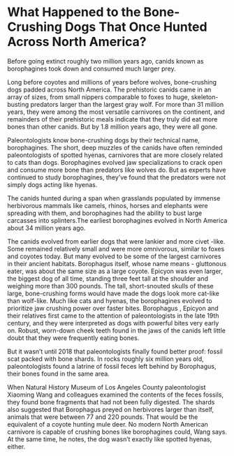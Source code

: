 # What Happened to the Bone-Crushing Dogs That Once Hunted Across North America?

<p>Before going extinct roughly two million years ago, canids known as borophagines took down and consumed much larger prey.</p>

<p>Long before coyotes and millions of years before wolves, bone-crushing dogs padded across North America. The prehistoric canids came in an array of sizes, from small nippers comparable to foxes to huge, skeleton-busting predators larger than the largest gray wolf. For more than 31 million years, they were among the most versatile carnivores on the continent, and remainders of their prehistoric meals indicate that they truly did eat more bones than other canids. But by 1.8 million years ago, they were all gone.</p>

<p>Paleontologists know bone-crushing dogs by their technical name, borophagines. The short, deep muzzles of the canids have often reminded paleontologists of spotted hyenas, carnivores that are more closely related to cats than dogs. Borophagines evolved jaw specializations to crack open and consume more bone than predators like wolves do. But as experts have continued to study borophagines, they’ve found that the predators were not simply dogs acting like hyenas.</p>

<p>The canids hunted during a span when grasslands populated by immense herbivorous mammals like camels, rhinos, horses and elephants were spreading with them, and borophagines had the ability to bust large carcasses into splinters.The earliest borophagines evolved in North America about 34 million years ago.</p>

<p>The canids evolved from earlier dogs that were lankier and more civet -like. Some remained relatively small and were more omnivorous, similar to foxes and coyotes today. But many evolved to be some of the largest carnivores in their ancient habitats. Borophagus itself, whose name means - gluttonous eater, was about the same size as a large coyote. Epicyon was even larger, the biggest dog of all time, standing three feet tall at the shoulder and weighing more than 300 pounds. The tall, short-snouted skulls of these large, bone-crushing forms would have made the dogs look more cat-like than wolf-like. Much like cats and hyenas, the borophagines evolved to prioritize jaw crushing power over faster bites. Borophagus , Epicyon and their relatives first came to the attention of paleontologists in the late 19th century, and they were interpreted as dogs with powerful bites very early on. Robust, worn-down cheek teeth found in the jaws of the canids left little doubt that they were frequently eating bones.</p>

<p>But it wasn’t until 2018 that paleontologists finally found better proof: fossil scat packed with bone shards. In rocks roughly six million years old, paleontologists found a latrine of fossil feces left behind by Borophagus, their bones found in the same area.</p>

<p>When Natural History Museum of Los Angeles County paleontologist Xiaoming Wang and colleagues examined the contents of the feces fossils, they found bone fragments that had not been fully digested. The shards also suggested that Borophagus preyed on herbivores larger than itself, animals that were between 77 and 220 pounds. That would be the equivalent of a coyote hunting mule deer. No modern North American carnivore is capable of crushing bones like borophagines could, Wang says. At the same time, he notes, the dog wasn’t exactly like spotted hyenas, either.</p>
